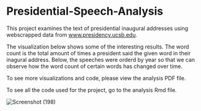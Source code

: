 # Presidential-Speech-Analysis

This project examines the text of presidential inaugural addresses using webscrapped data from www.presidency.ucsb.edu. 

The visualization below shows some of the interesting results. The word count is the total amount of times a president said the given word in their inagural address. Below, the speeches were orderd by year so that we can observe how the word count of certain words has changed over time. 

To see more visualizations and code, please view the analysis PDF file. 

To see all the code used for the project, go to the analysis Rmd file.

![Screenshot (198)](https://user-images.githubusercontent.com/91923240/135959436-bd09c649-33d7-44bb-aa93-65d4016765a4.png)

